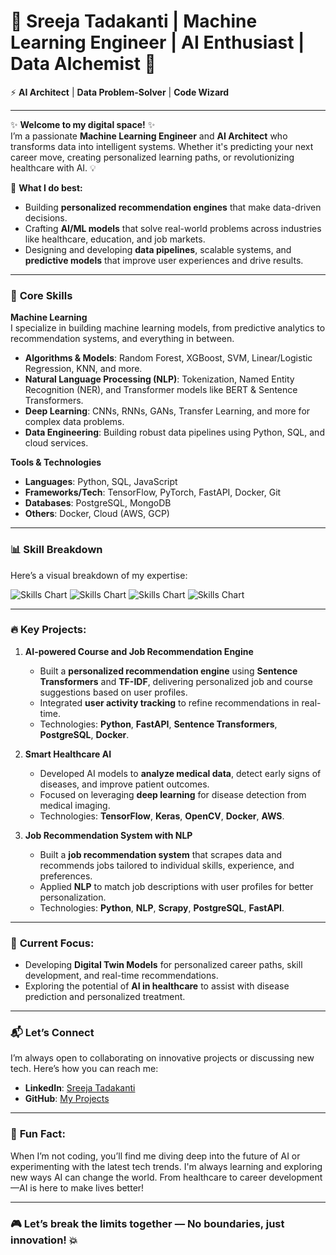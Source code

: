 # 🚀 **Sreeja Tadakanti** | Machine Learning Engineer | AI Enthusiast | Data Alchemist 👾

⚡ **AI Architect** | **Data Problem-Solver** | **Code Wizard**

---

✨ **Welcome to my digital space!** ✨  
I’m a passionate **Machine Learning Engineer** and **AI Architect** who transforms data into intelligent systems. Whether it's predicting your next career move, creating personalized learning paths, or revolutionizing healthcare with AI. 💡

🔧 **What I do best:**
- Building **personalized recommendation engines** that make data-driven decisions.  
- Crafting **AI/ML models** that solve real-world problems across industries like healthcare, education, and job markets.  
- Designing and developing **data pipelines**, scalable systems, and **predictive models** that improve user experiences and drive results.

---

### 🚀 **Core Skills**

**Machine Learning**  
I specialize in building machine learning models, from predictive analytics to recommendation systems, and everything in between.

- **Algorithms & Models**: Random Forest, XGBoost, SVM, Linear/Logistic Regression, KNN, and more.  
- **Natural Language Processing (NLP)**: Tokenization, Named Entity Recognition (NER), and Transformer models like BERT & Sentence Transformers.  
- **Deep Learning**: CNNs, RNNs, GANs, Transfer Learning, and more for complex data problems.  
- **Data Engineering**: Building robust data pipelines using Python, SQL, and cloud services.

**Tools & Technologies**
- **Languages**: Python, SQL, JavaScript  
- **Frameworks/Tech**: TensorFlow, PyTorch, FastAPI, Docker, Git  
- **Databases**: PostgreSQL, MongoDB  
- **Others**: Docker, Cloud (AWS, GCP)

---

### 📊 **Skill Breakdown**

Here’s a visual breakdown of my expertise:

![Skills Chart](https://img.shields.io/badge/Machine%20Learning-90%25-blue?style=for-the-badge&logo=python)
![Skills Chart](https://img.shields.io/badge/Deep%20Learning-85%25-purple?style=for-the-badge&logo=python)
![Skills Chart](https://img.shields.io/badge/NLP-80%25-green?style=for-the-badge&logo=python)
![Skills Chart](https://img.shields.io/badge/Data%20Engineering-85%25-red?style=for-the-badge&logo=python)

---

### 🔥 **Key Projects**:

1. **AI-powered Course and Job Recommendation Engine**  
   - Built a **personalized recommendation engine** using **Sentence Transformers** and **TF-IDF**, delivering personalized job and course suggestions based on user profiles.
   - Integrated **user activity tracking** to refine recommendations in real-time.  
   - Technologies: **Python**, **FastAPI**, **Sentence Transformers**, **PostgreSQL**, **Docker**.

2. **Smart Healthcare AI**  
   - Developed AI models to **analyze medical data**, detect early signs of diseases, and improve patient outcomes.
   - Focused on leveraging **deep learning** for disease detection from medical imaging.
   - Technologies: **TensorFlow**, **Keras**, **OpenCV**, **Docker**, **AWS**.

3. **Job Recommendation System with NLP**  
   - Built a **job recommendation system** that scrapes data and recommends jobs tailored to individual skills, experience, and preferences.
   - Applied **NLP** to match job descriptions with user profiles for better personalization.
   - Technologies: **Python**, **NLP**, **Scrapy**, **PostgreSQL**, **FastAPI**.

---

### 🚀 **Current Focus**:
- Developing **Digital Twin Models** for personalized career paths, skill development, and real-time recommendations.
- Exploring the potential of **AI in healthcare** to assist with disease prediction and personalized treatment.

---

### 📬 **Let’s Connect**  
I’m always open to collaborating on innovative projects or discussing new tech. Here’s how you can reach me:

- **LinkedIn**: [Sreeja Tadakanti](https://www.linkedin.com/in/tadakanti-sreeja-558b42197/)
- **GitHub**: [My Projects](https://github.com/TadakantiSreeja)

---

### 🌱 **Fun Fact**:  
When I’m not coding, you’ll find me diving deep into the future of AI or experimenting with the latest tech trends. I'm always learning and exploring new ways AI can change the world. From healthcare to career development—AI is here to make lives better!

---

### 🎮 **Let’s break the limits together** — No boundaries, just **innovation**! 💥
